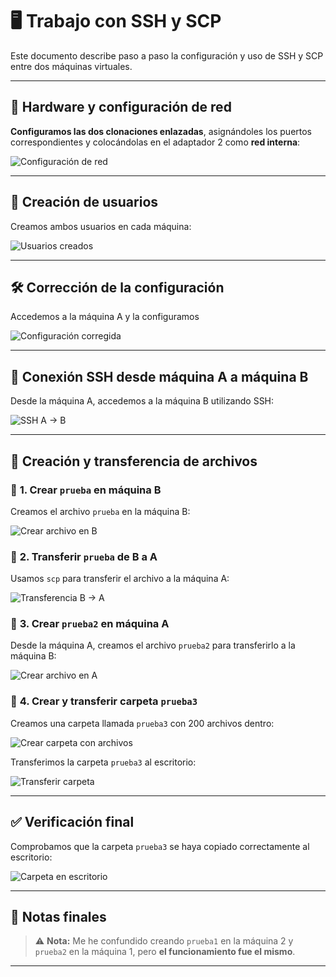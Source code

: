 # 🖥️ Trabajo con SSH y SCP

Este documento describe paso a paso la configuración y uso de SSH y SCP entre dos máquinas virtuales.

---

## 🔧 **Hardware y configuración de red**

**Configuramos las dos clonaciones enlazadas**, asignándoles los puertos correspondientes y colocándolas en el adaptador 2 como **red interna**:

![Configuración de red](images/image1.png)

---

## 👤 **Creación de usuarios**

Creamos ambos usuarios en cada máquina:

![Usuarios creados](images/image2.png)

---

## 🛠️ **Corrección de la configuración**

Accedemos a la máquina A y la configuramos

![Configuración corregida](images/image3.png)

---

## 🔐 **Conexión SSH desde máquina A a máquina B**

Desde la máquina A, accedemos a la máquina B utilizando SSH:

![SSH A → B](images/image4.png)

---

## 📁 **Creación y transferencia de archivos**

### 📄 **1. Crear `prueba` en máquina B**
Creamos el archivo `prueba` en la máquina B:

![Crear archivo en B](images/image5.png)

### 🔁 **2. Transferir `prueba` de B a A**
Usamos `scp` para transferir el archivo a la máquina A:

![Transferencia B → A](images/image6.png)

### 📄 **3. Crear `prueba2` en máquina A**
Desde la máquina A, creamos el archivo `prueba2` para transferirlo a la máquina B:

![Crear archivo en A](images/image7.png)

### 📂 **4. Crear y transferir carpeta `prueba3`**
Creamos una carpeta llamada `prueba3` con 200 archivos dentro:

![Crear carpeta con archivos](images/image8.png)

Transferimos la carpeta `prueba3` al escritorio:

![Transferir carpeta](images/image9.png)

---

## ✅ **Verificación final**

Comprobamos que la carpeta `prueba3` se haya copiado correctamente al escritorio:

![Carpeta en escritorio](images/image10.png)

---

## 📝 **Notas finales**

> ⚠️ **Nota:** Me he confundido creando `prueba1` en la máquina 2 y `prueba2` en la máquina 1, pero **el funcionamiento fue el mismo**.

---

